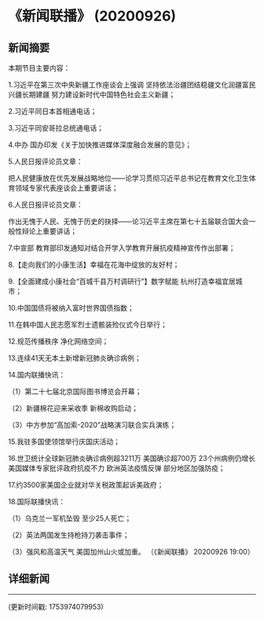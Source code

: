 # 《新闻联播》 (20200926)

## 新闻摘要

本期节目主要内容：


1.习近平在第三次中央新疆工作座谈会上强调 坚持依法治疆团结稳疆文化润疆富民兴疆长期建疆 努力建设新时代中国特色社会主义新疆；


2.习近平同日本首相通电话；


3.习近平同安哥拉总统通电话；


4.中办 国办印发《关于加快推进媒体深度融合发展的意见》；


5.人民日报评论员文章：

把人民健康放在优先发展战略地位——论学习贯彻习近平总书记在教育文化卫生体育领域专家代表座谈会上重要讲话；


6.人民日报评论员文章：

作出无愧于人民、无愧于历史的抉择——论习近平主席在第七十五届联合国大会一般性辩论上重要讲话；


7.中宣部 教育部印发通知对结合开学入学教育开展抗疫精神宣传作出部署；


8.【走向我们的小康生活】幸福在花海中绽放的友好村；


9.【全面建成小康社会“百城千县万村调研行”】数字赋能 杭州打造幸福宜居城市；


10.中国国债将被纳入富时世界国债指数；


11.在韩中国人民志愿军烈士遗骸装殓仪式今日举行；


12.规范传播秩序 净化网络空间；


13.连续41天无本土新增新冠肺炎确诊病例；


14.国内联播快讯：


（1）第二十七届北京国际图书博览会开幕；


（2）新疆棉花迎来采收季 新棉收购启动；


（3）中方参加“高加索-2020”战略演习联合实兵演练；


15.我驻多国使领馆举行庆国庆活动；


16.世卫统计全球新冠肺炎确诊病例超3211万 美国确诊超700万 23个州病例仍增长 美国媒体专家批评政府抗疫不力 欧洲英法疫情反弹 部分地区加强防疫；


17.约3500家美国企业就对华关税政策起诉美政府；


18.国际联播快讯：


（1）乌克兰一军机坠毁 至少25人死亡；


（2）英法两国发生持枪持刀袭击事件；


（3）强风和高温天气 美国加州山火或加重。
（《新闻联播》 20200926 19:00）

## 详细新闻

---

(更新时间戳: 1753974079953)

